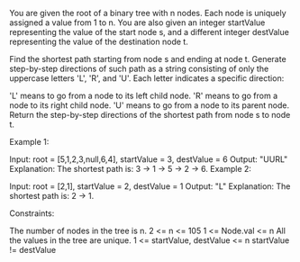 You are given the root of a binary tree with n nodes. Each node is uniquely assigned a value from 1 to n. You are also given an integer startValue representing the value of the start node s, and a different integer destValue representing the value of the destination node t.

Find the shortest path starting from node s and ending at node t. Generate step-by-step directions of such path as a string consisting of only the uppercase letters 'L', 'R', and 'U'. Each letter indicates a specific direction:

'L' means to go from a node to its left child node.
'R' means to go from a node to its right child node.
'U' means to go from a node to its parent node.
Return the step-by-step directions of the shortest path from node s to node t.

 

Example 1:


Input: root = [5,1,2,3,null,6,4], startValue = 3, destValue = 6
Output: "UURL"
Explanation: The shortest path is: 3 → 1 → 5 → 2 → 6.
Example 2:


Input: root = [2,1], startValue = 2, destValue = 1
Output: "L"
Explanation: The shortest path is: 2 → 1.
 

Constraints:

The number of nodes in the tree is n.
2 <= n <= 105
1 <= Node.val <= n
All the values in the tree are unique.
1 <= startValue, destValue <= n
startValue != destValue